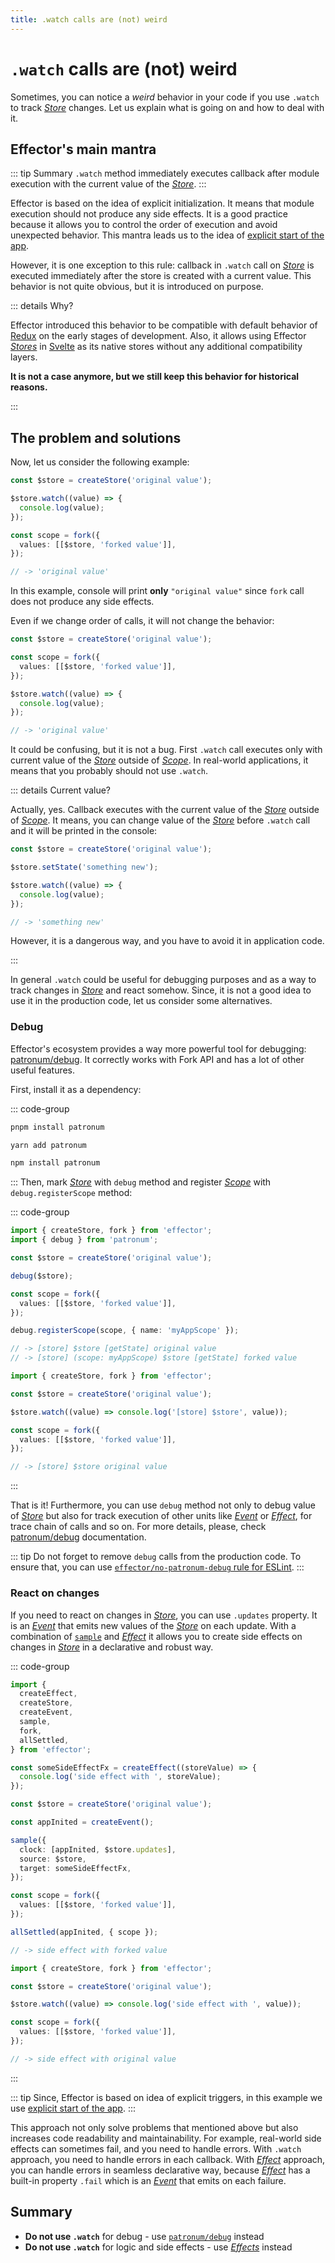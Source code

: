 ```yaml
---
title: .watch calls are (not) weird
---
```


# `.watch` calls are (not) weird

Sometimes, you can notice a _weird_ behavior in your code if you use `.watch` to track [_Store_](https://effector.dev/docs/api/effector/store) changes. Let us explain what is going on and how to deal with it.

## Effector's main mantra

::: tip Summary
`.watch` method immediately executes callback after module execution with the current value of the [_Store_](https://effector.dev/docs/api/effector/store).
:::

Effector is based on the idea of explicit initialization. It means that module execution should not produce any side effects. It is a good practice because it allows you to control the order of execution and avoid unexpected behavior. This mantra leads us to the idea of [explicit start of the app](/magazine/explicit_start).

However, it is one exception to this rule: callback in `.watch` call on [_Store_](https://effector.dev/docs/api/effector/store) is executed immediately after the store is created with a current value. This behavior is not quite obvious, but it is introduced on purpose.

::: details Why?

Effector introduced this behavior to be compatible with default behavior of [Redux](https://redux.js.org/) on the early stages of development. Also, it allows using Effector [_Stores_](https://effector.dev/docs/api/effector/store) in [Svelte](https://svelte.dev/) as its native stores without any additional compatibility layers.

**It is not a case anymore, but we still keep this behavior for historical reasons.**

:::

## The problem and solutions

Now, let us consider the following example:

```ts
const $store = createStore('original value');

$store.watch((value) => {
  console.log(value);
});

const scope = fork({
  values: [[$store, 'forked value']],
});

// -> 'original value'
```

In this example, console will print **only** `"original value"` since `fork` call does not produce any side effects.

Even if we change order of calls, it will not change the behavior:

```ts
const $store = createStore('original value');

const scope = fork({
  values: [[$store, 'forked value']],
});

$store.watch((value) => {
  console.log(value);
});

// -> 'original value'
```

It could be confusing, but it is not a bug. First `.watch` call executes only with current value of the [_Store_](https://effector.dev/docs/api/effector/store) outside of [_Scope_](https://effector.dev/docs/api/effector/scope/). In real-world applications, it means that you probably should not use `.watch`.

::: details Current value?

Actually, yes. Callback executes with the current value of the [_Store_](https://effector.dev/docs/api/effector/store) outside of [_Scope_](https://effector.dev/docs/api/effector/scope/). It means, you can change value of the [_Store_](https://effector.dev/docs/api/effector/store) before `.watch` call and it will be printed in the console:

```ts
const $store = createStore('original value');

$store.setState('something new');

$store.watch((value) => {
  console.log(value);
});

// -> 'something new'
```

However, it is a dangerous way, and you have to avoid it in application code.

:::

In general `.watch` could be useful for debugging purposes and as a way to track changes in [_Store_](https://effector.dev/docs/api/effector/store) and react somehow. Since, it is not a good idea to use it in the production code, let us consider some alternatives.

### Debug

Effector's ecosystem provides a way more powerful tool for debugging: [patronum/debug](https://patronum.effector.dev/methods/debug/). It correctly works with Fork API and has a lot of other useful features.

First, install it as a dependency:

::: code-group

```sh [pnpm]
pnpm install patronum
```

```sh [yarn]
yarn add patronum
```

```sh [npm]
npm install patronum
```

:::
Then, mark [_Store_](https://effector.dev/docs/api/effector/store) with `debug` method and register [_Scope_](https://effector.dev/docs/api/effector/scope/) with `debug.registerScope` method:

::: code-group

```ts [good]
import { createStore, fork } from 'effector';
import { debug } from 'patronum';

const $store = createStore('original value');

debug($store);

const scope = fork({
  values: [[$store, 'forked value']],
});

debug.registerScope(scope, { name: 'myAppScope' });

// -> [store] $store [getState] original value
// -> [store] (scope: myAppScope) $store [getState] forked value
```

```ts [bad]
import { createStore, fork } from 'effector';

const $store = createStore('original value');

$store.watch((value) => console.log('[store] $store', value));

const scope = fork({
  values: [[$store, 'forked value']],
});

// -> [store] $store original value
```

:::

That is it! Furthermore, you can use `debug` method not only to debug value of [_Store_](https://effector.dev/docs/api/effector/store) but also for track execution of other units like [_Event_](https://effector.dev/docs/api/effector/event) or [_Effect_](https://effector.dev/docs/api/effector/effect), for trace chain of calls and so on. For more details, please, check [patronum/debug](https://patronum.effector.dev/methods/debug/) documentation.

::: tip
Do not forget to remove `debug` calls from the production code. To ensure that, you can use [`effector/no-patronum-debug` rule for ESLint](https://eslint.effector.dev/rules/no-patronum-debug.html).
:::

### React on changes

If you need to react on changes in [_Store_](https://effector.dev/docs/api/effector/store), you can use `.updates` property. It is an [_Event_](https://effector.dev/docs/api/effector/event) that emits new values of the [_Store_](https://effector.dev/docs/api/effector/store) on each update. With a combination of [`sample`](https://effector.dev/docs/api/effector/sample) and [_Effect_](https://effector.dev/docs/api/effector/effect) it allows you to create side effects on changes in [_Store_](https://effector.dev/docs/api/effector/store) in a declarative and robust way.

::: code-group

```ts [good]
import {
  createEffect,
  createStore,
  createEvent,
  sample,
  fork,
  allSettled,
} from 'effector';

const someSideEffectFx = createEffect((storeValue) => {
  console.log('side effect with ', storeValue);
});

const $store = createStore('original value');

const appInited = createEvent();

sample({
  clock: [appInited, $store.updates],
  source: $store,
  target: someSideEffectFx,
});

const scope = fork({
  values: [[$store, 'forked value']],
});

allSettled(appInited, { scope });

// -> side effect with forked value
```

```ts [bad]
import { createStore, fork } from 'effector';

const $store = createStore('original value');

$store.watch((value) => console.log('side effect with ', value));

const scope = fork({
  values: [[$store, 'forked value']],
});

// -> side effect with original value
```

:::

::: tip
Since, Effector is based on idea of explicit triggers, in this example we use [explicit start of the app](/magazine/explicit_start).
:::

This approach not only solve problems that mentioned above but also increases code readability and maintainability. For example, real-world side effects can sometimes fail, and you need to handle errors. With `.watch` approach, you need to handle errors in each callback. With [_Effect_](https://effector.dev/docs/api/effector/effect) approach, you can handle errors in seamless declarative way, because [_Effect_](https://effector.dev/docs/api/effector/effect) has a built-in property `.fail` which is an [_Event_](https://effector.dev/docs/api/effector/event) that emits on each failure.

## Summary

- **Do not use `.watch`** for debug - use [`patronum/debug`](https://patronum.effector.dev/methods/debug/) instead
- **Do not use `.watch`** for logic and side effects - use [_Effects_](https://effector.dev/docs/api/effector/effect) instead
